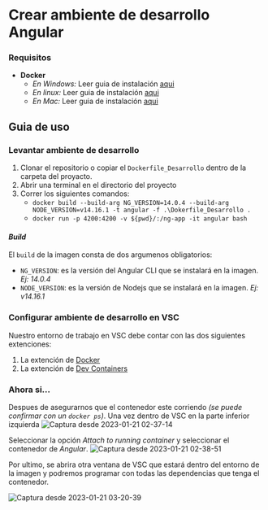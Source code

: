 # Crear ambiente de desarrollo Angular

### Requisitos
* **Docker**
    - _En Windows:_ Leer guia de instalación [aqui](https://docs.docker.com/desktop/install/windows-install/)
    - _En linux:_ Leer guia de instalación [aqui](https://docs.docker.com/desktop/install/linux-install/)
    - _En Mac:_ Leer guia de instalación [aqui](https://docs.docker.com/desktop/install/mac-install/)


## Guia de uso
### Levantar ambiente de desarrollo
1. Clonar el repositorio o copiar el `Dockerfile_Desarrollo` dentro de la carpeta del proyacto.
2. Abrir una terminal en el directorio del proyecto
3. Correr los siguientes comandos:
    - ` docker build --build-arg NG_VERSION=14.0.4 --build-arg NODE_VERSION=v14.16.1 -t angular -f .\Dokerfile_Desarrollo . `
    - ` docker run -p 4200:4200 -v ${pwd}/:/ng-app -it angular bash `

#### _Build_

El `build` de la imagen consta de dos argumenos obligatorios:
- `NG_VERSION`: es la versión del Angular CLI que se instalará en la imagen. _Ej: 14.0.4_
- `NODE_VERSION`: es la versión de Nodejs que se instalará  en la imagen. _Ej: v14.16.1_

### Configurar ambiente de desarrollo en VSC
Nuestro entorno de trabajo en VSC debe contar con las dos siguientes extenciones:
1. La extención de [Docker](https://marketplace.visualstudio.com/items?itemName=ms-azuretools.vscode-docker)
2. La extención de [Dev Containers](https://marketplace.visualstudio.com/items?itemName=ms-vscode-remote.remote-containers)

### Ahora si...
Despues de asegurarnos que el contenedor este corriendo _(se puede confirmar con un `docker ps`)_. Una vez dentro de VSC en la parte inferior izquierda
![Captura desde 2023-01-21 02-37-14](https://user-images.githubusercontent.com/62354692/213857852-819e2b76-954b-43de-aba3-d564b72b333f.png)

Seleccionar la opción *Attach to running container* y seleccionar el contenedor de *Angular*.
![Captura desde 2023-01-21 02-38-51](https://user-images.githubusercontent.com/62354692/213858149-4b5160c9-9c8d-42f7-9ae2-9f22cea64fcb.png)

Por ultimo, se abrira otra ventana de VSC que estará dentro del entorno de la imagen y podremos programar con todas las dependencias que tenga el contenedor.

![Captura desde 2023-01-21 03-20-39](https://user-images.githubusercontent.com/62354692/213858591-822c20f1-5184-44dc-9a00-728085ff7298.png)

